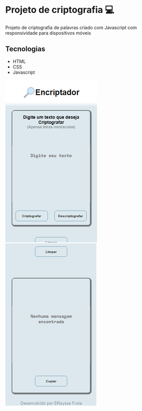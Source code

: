 # Projeto de criptografia :computer:
Projeto de criptografia de palavras criado com Javascript com responsividade para dispositivos móveis

## Tecnologias

- HTML
- CSS
- Javascript

![Demonstração](/src/img/Captura%20de%20tela%202024-07-20%20183230.png)
![Demosntração](/src/img/Captura%20de%20tela%202024-07-20%20183354.png)

